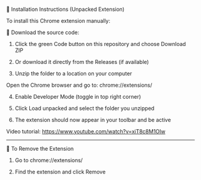 🚀 Installation Instructions (Unpacked Extension)

To install this Chrome extension manually:

🧩 Download the source code:
1. Click the green Code button on this repository and choose Download ZIP

2. Or download it directly from the Releases (if available)

3. Unzip the folder to a location on your computer

Open the Chrome browser and go to:
chrome://extensions/

4. Enable Developer Mode (toggle in top right corner)

5. Click Load unpacked and select the folder you unzipped

6. The extension should now appear in your toolbar and be active

Video tutorial: https://www.youtube.com/watch?v=xiT8c8M1OIw

-----

🧼 To Remove the Extension

1. Go to chrome://extensions/

2. Find the extension and click Remove